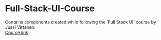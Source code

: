 # Full-Stack-UI-Course
Contains components created while following the 'Full Stack UI' course by  Jussi Virtanen.  
[Course link](https://fullstackui.com/)
